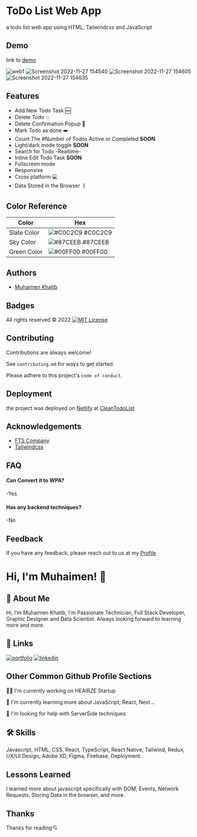 
# ToDo List Web App

a todo list web app using HTML, Tailwindcss and JavaScript


## Demo

link to [demo](https://cleantodolist.netlify.app)

![web1](https://user-images.githubusercontent.com/64478989/204138349-63a52006-e11d-4f9e-b602-946a19982593.png)
![Screenshot 2022-11-27 154540](https://user-images.githubusercontent.com/64478989/204138652-1d82fa78-d452-460f-a198-5de3fd6810c2.png)
![Screenshot 2022-11-27 154605](https://user-images.githubusercontent.com/64478989/204138654-462d13ed-1d36-4e35-a671-b2268892eb03.png)
![Screenshot 2022-11-27 154635](https://user-images.githubusercontent.com/64478989/204138666-97296522-4dbd-4329-a36a-9af536109dec.png)



## Features

- Add New Todo Task 🆕
- Delete Todo 💥
- Delete Confirmation Popup 📃
- Mark Todo as done ➡️
- Count The #Number of Todos Active or Completed **SOON**
- Light/dark mode toggle **SOON**
- Search for Todo -Realtime-
- Inline Edit Todo Task **SOON**
- Fullscreen mode
- Responsive
- Cross platform 💻
- Data Stored in the Browser 🖇️


## Color Reference

| Color             | Hex                                                                |
| ----------------- | ------------------------------------------------------------------ |
| Slate Color | ![#C0C2C9](https://via.placeholder.com/10/C0C2C9?text=+) #C0C2C9 |
| Sky Color | ![#87CEEB](https://via.placeholder.com/10/87CEEB?text=+) #87CEEB |
| Green Color | ![#00FF00](https://via.placeholder.com/10/00FF00?text=+) #00FF00 |

## Authors

- [Muhaimen Khatib](https://www.github.com/m5atib)


## Badges

All rights reserved © 2022
[![MIT License](https://img.shields.io/badge/License-MIT-green.svg)](https://choosealicense.com/licenses/mit/)

## Contributing

Contributions are always welcome!

See `contributing.md` for ways to get started.

Please adhere to this project's `code of conduct`.


## Deployment

the project was deployed on [Netlify](https://www.netlify.com/) at [CleanTodoList](https://cleantodolist.netlify.app/)



## Acknowledgements

 - [FTS Company](https://)
 - [Tailwindcss](https://tailwindcss.com/)


## FAQ

#### Can Convert it to WPA?

-Yes

#### Has any backend techniques?

-No


## Feedback

If you have any feedback, please reach out to us at my [Profile](khatib.netlify.com)


# Hi, I'm Muhaimen! 👋


## 🚀 About Me
Hi, I'm Muhaimen Khatib, I'm Passionate Technician, Full Stack Developer, Graphic Designer and Data Scientist. Always looking forward to learning more and more.



## 🔗 Links
[![portfolio](https://img.shields.io/badge/my_portfolio-000?style=for-the-badge&logo=ko-fi&logoColor=white)](https://khatib.netlify.app/)
[![linkedin](https://img.shields.io/badge/linkedin-0A66C2?style=for-the-badge&logo=linkedin&logoColor=white)](https://www.linkedin.com/in/m5atib)

## Other Common Github Profile Sections
👩‍💻 I'm currently working on HEAIRZE Startup

🧠 I'm currently learning more about JavaScript, React, Next ..

🤔 I'm looking for help with ServerSide techniques


## 🛠 Skills
Javascript, HTML, CSS, React, TypeScript, React Native, Tailwind, Redux, UX/UI Design, Adobe XD, Figma, Firebase, Deployment. 


## Lessons Learned

I learned more about javascript specifically with DOM, Events, Network Requests, Storing Data in the browser, and more.


## Thanks

Thanks for reading💘

